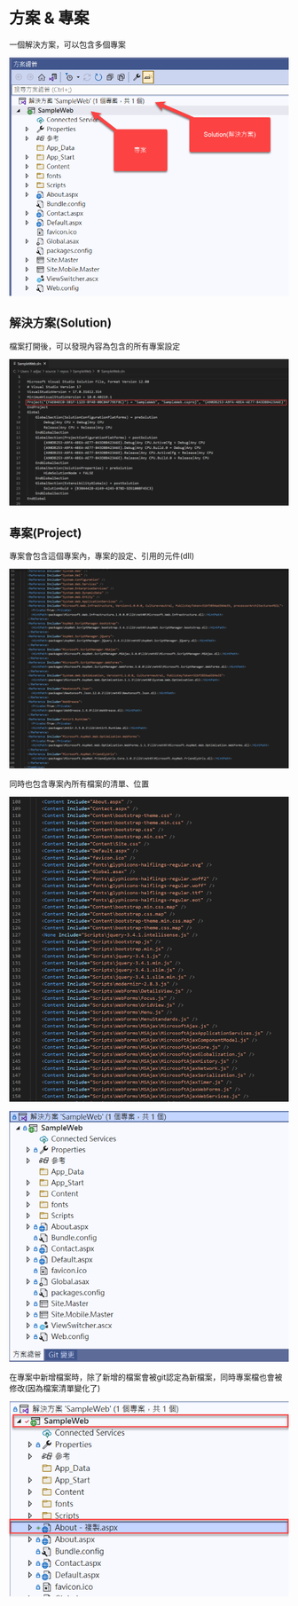 # 方案 & 專案

一個解決方案，可以包含多個專案

![](../../.gitbook/assets/image%20%28458%29.png)

## 解決方案\(Solution\)

檔案打開後，可以發現內容為包含的所有專案設定

![](../../.gitbook/assets/image%20%28479%29.png)

## 專案\(Project\)

專案會包含這個專案內，專案的設定、引用的元件\(dll\)

![](../../.gitbook/assets/image%20%28454%29.png)

同時也包含專案內所有檔案的清單、位置

![](../../.gitbook/assets/image%20%28452%29.png)

![](../../.gitbook/assets/image%20%28488%29.png)

在專案中新增檔案時，除了新增的檔案會被git認定為新檔案，同時專案檔也會被修改\(因為檔案清單變化了\)

![](../../.gitbook/assets/image%20%28478%29.png)

